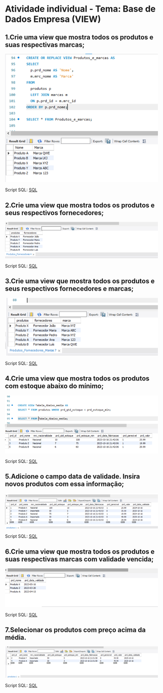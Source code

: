 # Atividade individual - Tema: Base de Dados Empresa (VIEW)

## 1.Crie uma view que mostra todos os produtos e suas respectivas marcas;
![Empresa](Empresa%201.png)

Script SQL:
[SQL](Empresa%201.sql)

## 2.Crie uma view que mostra todos os produtos e seus respectivos fornecedores;
![Empresa](Empresas%202.png)

Script SQL:
[SQL](Empresa%202.sql)

## 3.Crie uma view que mostra todos os produtos e seus respectivos fornecedores e marcas;
![Empresa](Empresas%203.png)

Script SQL:
[SQL](Empresa%203.sql)

## 4.Crie uma view que mostra todos os produtos com estoque abaixo do mínimo;
![Empresa](Empresas%204.png)

Script SQL:
[SQL](Empresa%204.sql)

## 5.Adicione o campo data de validade. Insira novos produtos com essa informação;
![Empresa](Empresas%205.png)

Script SQL:
[SQL](Empresa%205.sql)

## 6.Crie uma view que mostra todos os produtos e suas respectivas marcas com validade vencida;
![Empresa](Empresas%206.png)

Script SQL:
[SQL](Empresa%206.sql)

## 7.Selecionar os produtos com preço acima da média.
![Empresa](Empresas%207.png)

Script SQL:
[SQL](Empresa%207.sql)
